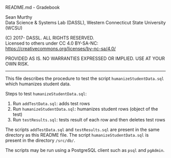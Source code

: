 README.md - Gradebook

Sean Murthy   
Data Science & Systems Lab (DASSL), Western Connecticut State University (WCSU)

(C) 2017- DASSL. ALL RIGHTS RESERVED.   
Licensed to others under CC 4.0 BY-SA-NC:   
https://creativecommons.org/licenses/by-nc-sa/4.0/

PROVIDED AS IS. NO WARRANTIES EXPRESSED OR IMPLIED. USE AT YOUR OWN RISK.

---

This file describes the procedure to test the script `humanizeStudentData.sql`
which humanizes student data.

Steps to test `humanizeStudentData.sql`:
1. Run `addTestData.sql`: adds test rows
2. Run `humanizeStudentData.sql`: humanizes student rows (object of the test)
3. Run `testResults.sql`: tests result of each row and then deletes test rows

The scripts `addTestData.sql` and `testResults.sql` are present in the same
directory as this README file. The script `humanizeStudentData.sql` is present
in the directory `/src/db/`.

The scripts may be run using a PostgreSQL client such as `psql` and `pgAdmin`.
